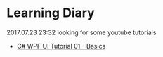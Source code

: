 # Learning Diary
2017.07.23 23:32 looking for some youtube tutorials
  * [C# WPF UI Tutorial 01 - Basics](https://www.youtube.com/watch?v=Vjldip84CXQ)
